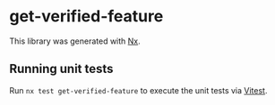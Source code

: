 # get-verified-feature

This library was generated with [Nx](https://nx.dev).

## Running unit tests

Run `nx test get-verified-feature` to execute the unit tests via [Vitest](https://vitest.dev/).
